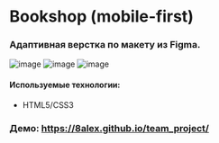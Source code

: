 # Bookshop (mobile-first)
### Адаптивная верстка по макету из Figma.
![image](https://user-images.githubusercontent.com/91260590/174786647-583c25e4-a49f-4eef-a800-da16926335dd.png)
![image](https://user-images.githubusercontent.com/91260590/174786950-79e1855f-ca38-41f0-ac15-ab02ae3dc3de.png)
![image](https://user-images.githubusercontent.com/91260590/174787280-bbd62f06-8fb6-4797-9951-bd8d1af5066b.png)
#### Используемые технологии:
+ HTML5/CSS3
### Демо: https://8alex.github.io/team_project/ 
